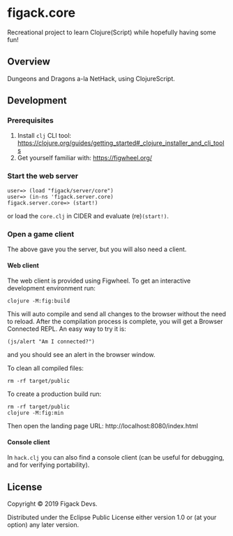 # figack.core

Recreational project to learn Clojure(Script) while hopefully having some fun!

## Overview

Dungeons and Dragons a-la NetHack, using ClojureScript.

## Development

### Prerequisites

1. Install `clj` CLI tool: https://clojure.org/guides/getting_started#_clojure_installer_and_cli_tools
2. Get yourself familiar with: https://figwheel.org/

### Start the web server

```{.clj}
user=> (load "figack/server/core")
user=> (in-ns 'figack.server.core)
figack.server.core=> (start!)
```

or load the `core.clj` in CIDER and evaluate (re)`(start!)`.

### Open a game client

The above gave you the server, but you will also need a client.

#### Web client

The web client is provided using Figwheel. To get an interactive development
environment run:

    clojure -M:fig:build

This will auto compile and send all changes to the browser without the
need to reload. After the compilation process is complete, you will
get a Browser Connected REPL. An easy way to try it is:

    (js/alert "Am I connected?")

and you should see an alert in the browser window.

To clean all compiled files:

    rm -rf target/public

To create a production build run:

    rm -rf target/public
    clojure -M:fig:min

Then open the landing page URL: http://localhost:8080/index.html

#### Console client

In `hack.clj` you can also find a console client (can be useful for debugging,
and for verifying portability).

## License

Copyright © 2019 Figack Devs.

Distributed under the Eclipse Public License either version 1.0 or (at your
option) any later version.
